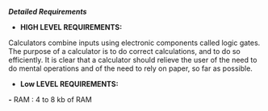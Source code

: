 ﻿***Detailed Requirements***

- **HIGH LEVEL REQUIREMENTS:**

Calculators combine inputs using electronic components called logic gates. The purpose of a calculator is to do correct calculations, and to do so efficiently. It is clear that a calculator should relieve the user of the need to do mental operations and of the need to rely on paper, so far as possible.

- **Low LEVEL REQUIREMENTS:**

**-** RAM : 4 to 8 kb of RAM

